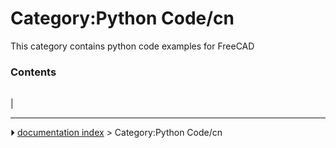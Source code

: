 # Category:Python Code/cn
This category contains python code examples for FreeCAD

### Contents

|     |     |     |
| --- | --- | --- |
|



---
⏵ [documentation index](../README.md) > Category:Python Code/cn
